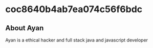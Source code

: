 # coc8640b4ab7ea074c56f6bdc

## About Ayan 

Ayan is a ethical hacker and full stack java and javascript developer

